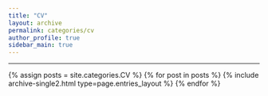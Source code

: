 ```yaml
---
title: "CV"
layout: archive
permalink: categories/cv
author_profile: true
sidebar_main: true
---
```


<!-- 공백이 포함되어 있는 카테고리 이름의 경우 site.categories['a b c'] 이런식으로! -->

***

{% assign posts = site.categories.CV %}
{% for post in posts %} {% include archive-single2.html type=page.entries_layout %} {% endfor %}
